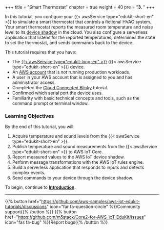 +++
title = "Smart Thermostat"
chapter = true
weight = 40
pre = "<b>3. </b>"
+++

In this tutorial, you configure your {{< awsService type="edukit-short-en" >}} to simulate a smart thermostat that controls a fictional HVAC system. Your smart thermostat reports the measured room temperature and noise level to its [device shadow](https://docs.aws.amazon.com/iot/latest/developerguide/iot-device-shadows.html) in the cloud. You also configure a serverless application that listens for the reported temperatures, determines the state to set the thermostat, and sends commands back to the device. 

This tutorial requires that you have:
- The [{{< awsService type="edukit-long-en" >}}](https://www.amazon.com/dp/B08VGRZYJR/) ({{< awsService type="edukit-short-en" >}}) device.
- An [AWS account](https://aws.amazon.com/premiumsupport/knowledge-center/create-and-activate-aws-account/) that is *not* running production workloads.
- A user in your AWS account that is assigned to you and has administrator access.
- Completed the [Cloud Connected Blinky](/en/blinky-hello-world.html) tutorial.
- Confirmed which serial port the device uses.
- Familiarity with basic technical concepts and tools, such as the command prompt or terminal window.

### Learning Objectives

By the end of this tutorial, you will:
1. Acquire temperature and sound levels from the {{< awsService type="edukit-short-en" >}}.
1. Publish temperature and sound measurements from the {{< awsService type="edukit-short-en" >}} to AWS IoT Core.
1. Report measured values to the AWS IoT device shadow.
1. Perform message transformations with the AWS IoT rules engine.
1. Build a serverless application that responds to inputs and detects complex events.
1. Send commands to your device through the device shadow.

To begin, continue to [**Introduction**](/en/smart-thermostat/introduction.html).

---
{{% button href="https://github.com/aws-samples/aws-iot-edukit-tutorials/discussions" icon="far fa-question-circle" %}}Community support{{% /button %}} {{% button href="https://github.com/m5stack/Core2-for-AWS-IoT-EduKit/issues" icon="fas fa-bug" %}}Report bugs{{% /button %}}